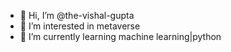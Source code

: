 - 👋 Hi, I’m @the-vishal-gupta
- 👀 I’m interested in metaverse
- 🌱 I’m currently learning machine learning|python

